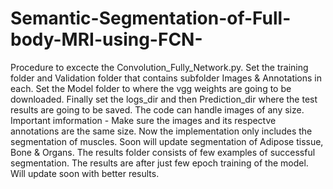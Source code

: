 # Semantic-Segmentation-of-Full-body-MRI-using-FCN-
Procedure to excecte the Convolution_Fully_Network.py. 
Set the training folder and Validation folder that contains subfolder Images & Annotations in each.
Set the Model folder to where the vgg weights are going to be downloaded.
Finally set the logs_dir and then Prediction_dir where the test results are going to be saved.
The code can handle images of any size. 
Important imformation - Make sure the images and its respectve annotations are the same size. 
Now the implementation only includes the segmentation of muscles. Soon will update segmentation of Adipose tissue, Bone & Organs. 
The results folder consists of few examples of successful segmentation. The results are after just few epoch training of the model. Will update soon with better results. 
